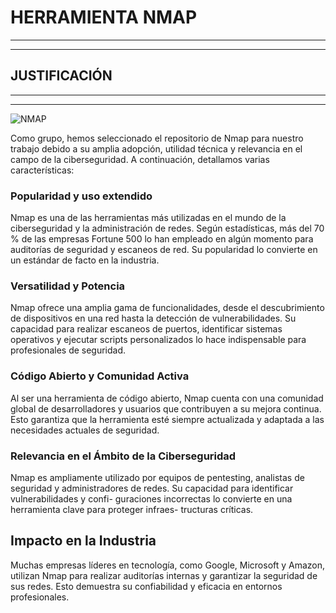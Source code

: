 # **HERRAMIENTA NMAP**
***
---
## JUSTIFICACIÓN 
***
---
![NMAP](https://www.google.com/url?sa=i&url=https%3A%2F%2Fes.wikipedia.org%2Fwiki%2FNmap&psig=AOvVaw2gmoM2LFDTof53gYrcpBah&ust=1742270588744000&source=images&cd=vfe&opi=89978449&ved=0CBQQjRxqFwoTCPD8g-2dkIwDFQAAAAAdAAAAABAE)

Como grupo, hemos seleccionado el repositorio de Nmap para nuestro trabajo debido
a su amplia adopción, utilidad técnica y relevancia en el campo de la ciberseguridad.
A continuación, detallamos varias características:

### Popularidad y  uso extendido 
Nmap es una de las herramientas más utilizadas en el mundo de la ciberseguridad y
la administración de redes. Según estadísticas, más del 70 % de las empresas Fortune
500 lo han empleado en algún momento para auditorías de seguridad y escaneos de
red. Su popularidad lo convierte en un estándar de facto en la industria.

### Versatilidad y Potencia 
Nmap ofrece una amplia gama de funcionalidades, desde
el descubrimiento de dispositivos en una red hasta la detección de vulnerabilidades.
Su capacidad para realizar escaneos de puertos, identificar sistemas operativos y
ejecutar scripts personalizados lo hace indispensable para profesionales de seguridad.

### Código Abierto y Comunidad Activa
Al ser una herramienta de código abierto, Nmap cuenta con una comunidad global
de desarrolladores y usuarios que contribuyen a su mejora continua. Esto garantiza
que la herramienta esté siempre actualizada y adaptada a las necesidades actuales
de seguridad.

### Relevancia en el Ámbito de la Ciberseguridad
Nmap es ampliamente utilizado por equipos de pentesting, analistas de seguridad
y administradores de redes. Su capacidad para identificar vulnerabilidades y confi-
guraciones incorrectas lo convierte en una herramienta clave para proteger infraes-
tructuras críticas.

## Impacto en la Industria
Muchas empresas líderes en tecnología, como Google, Microsoft y Amazon, utilizan
Nmap para realizar auditorías internas y garantizar la seguridad de sus redes. Esto
demuestra su confiabilidad y eficacia en entornos profesionales.